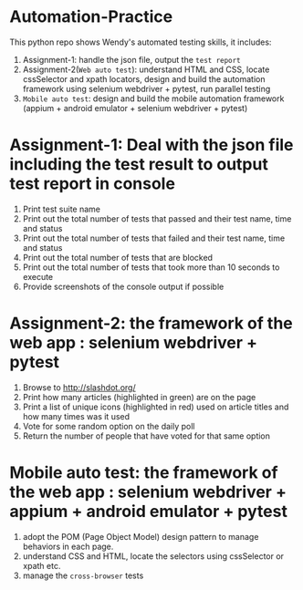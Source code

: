 # Automation-Practice
This python repo shows Wendy's automated testing skills, it includes:
1. Assignment-1: handle the json file, output the `test report` 
2. Assignment-2(`Web auto test`): understand HTML and CSS, locate cssSelector and xpath locators, design and build the automation framework using selenium webdriver + pytest, run parallel testing
3. `Mobile auto test`: design and build the mobile automation framework (appium  + android emulator + selenium webdriver + pytest)

# Assignment-1: Deal with the json file including the test result to output test report in console  
1. Print test suite name
2. Print out the total number of tests that passed and their test name, time and status
3. Print out the total number of tests that failed and their test name, time and status
4. Print out the total number of tests that are blocked
5. Print out the total number of tests that took more than 10 seconds to execute
6. Provide screenshots of the console output if possible

# Assignment-2: the framework of the web app : selenium webdriver + pytest
1. Browse to http://slashdot.org/
2. Print how many articles (highlighted in green) are on the page
3. Print a list of unique icons (highlighted in red) used on article titles and how many times was
it used
4. Vote for some random option on the daily poll
5. Return the number of people that have voted for that same option


# Mobile auto test: the framework of the web app : selenium webdriver + appium + android emulator + pytest
1. adopt the POM (Page Object Model) design pattern to manage behaviors in each page.
2. understand CSS and HTML, locate the selectors using cssSelector or xpath etc.
3. manage the `cross-browser` tests

